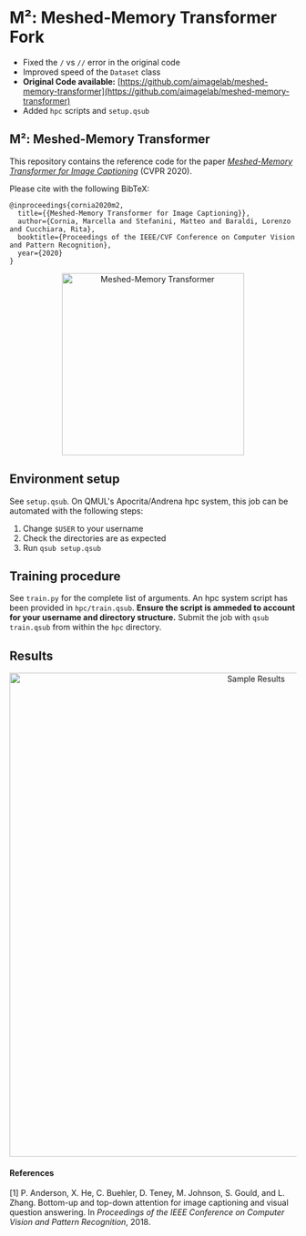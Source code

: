 # M²: Meshed-Memory Transformer Fork
- Fixed the `/` vs `//` error in the original code
- Improved speed of the `Dataset` class
- **Original Code available:** [https://github.com/aimagelab/meshed-memory-transformer](https://github.com/aimagelab/meshed-memory-transformer)
- Added `hpc` scripts and `setup.qsub`

## M²: Meshed-Memory Transformer
This repository contains the reference code for the paper _[Meshed-Memory Transformer for Image Captioning](https://arxiv.org/abs/1912.08226)_ (CVPR 2020).

Please cite with the following BibTeX:

```
@inproceedings{cornia2020m2,
  title={{Meshed-Memory Transformer for Image Captioning}},
  author={Cornia, Marcella and Stefanini, Matteo and Baraldi, Lorenzo and Cucchiara, Rita},
  booktitle={Proceedings of the IEEE/CVF Conference on Computer Vision and Pattern Recognition},
  year={2020}
}
```
<p align="center">
  <img src="images/m2.png" alt="Meshed-Memory Transformer" width="320"/>
</p>

## Environment setup
See `setup.qsub`. On QMUL's Apocrita/Andrena hpc system, this job can be automated with the following steps:

1. Change `$USER` to your username
2. Check the directories are as expected
3. Run `qsub setup.qsub`


## Training procedure
See `train.py` for the complete list of arguments. An hpc system script has been provided in `hpc/train.qsub`. **Ensure the script is ammeded to account for your username and directory structure.** Submit the job with `qsub train.qsub` from within the `hpc` directory.

## Results
<p align="center">
  <img src="images/results.png" alt="Sample Results" width="850"/>
</p>

#### References
[1] P. Anderson, X. He, C. Buehler, D. Teney, M. Johnson, S. Gould, and L. Zhang. Bottom-up and top-down attention for image captioning and visual question answering. In _Proceedings of the IEEE Conference on Computer Vision and Pattern Recognition_, 2018.
